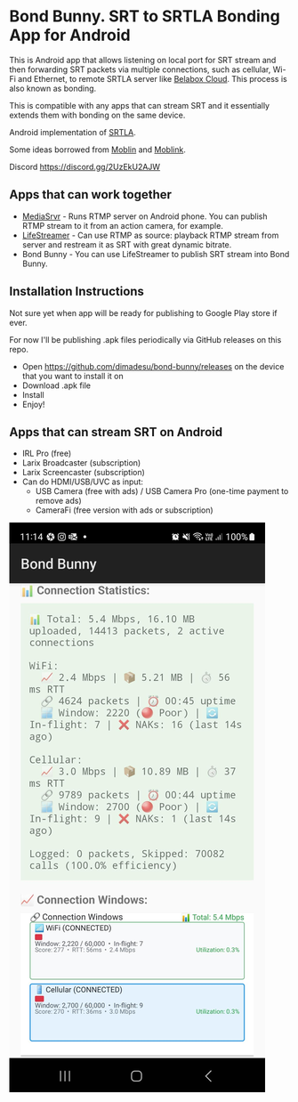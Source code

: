 # Bond Bunny. SRT to SRTLA Bonding App for Android

This is Android app that allows listening on local port for SRT stream and then forwarding SRT packets via multiple connections, such as cellular, Wi-Fi and Ethernet, to remote SRTLA server like [Belabox Cloud](https://belabox.net/). This process is also known as bonding.

This is compatible with any apps that can stream SRT and it essentially extends them with bonding on the same device.

Android implementation of [SRTLA](https://github.com/BELABOX/srtla).

Some ideas borrowed from [Moblin](https://github.com/eerimoq/moblin) and [Moblink](https://github.com/eerimoq/moblink).

Discord https://discord.gg/2UzEkU2AJW

## Apps that can work together

- [MediaSrvr](https://github.com/dimadesu/MediaSrvr) - Runs RTMP server on Android phone. You can publish RTMP stream to it from an action camera, for example.
- [LifeStreamer](https://github.com/dimadesu/LifeStreamer) - Can use RTMP as source: playback RTMP stream from server and restream it as SRT with great dynamic bitrate.
- Bond Bunny - You can use LifeStreamer to publish SRT stream into Bond Bunny.

## Installation Instructions

Not sure yet when app will be ready for publishing to Google Play store if ever.

For now I'll be publishing .apk files periodically via GitHub releases on this repo.

- Open https://github.com/dimadesu/bond-bunny/releases on the device that you want to install it on
- Download .apk file
- Install
- Enjoy!

## Apps that can stream SRT on Android
- IRL Pro (free)
- Larix Broadcaster (subscription)
- Larix Screencaster (subscription)
- Can do HDMI/USB/UVC as input:
  - USB Camera (free with ads) / USB Camera Pro (one-time payment to remove ads)
  - CameraFi (free version with ads or subscription)

![Screenshort Bond Bunny](./docs/Screenshot-Bond-Bunny.jpg)
